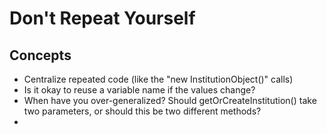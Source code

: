 # Don't Repeat Yourself

## Concepts
* Centralize repeated code (like the "new InstitutionObject()" calls) 
* Is it okay to reuse a variable name if the values change? 
* When have you over-generalized? Should getOrCreateInstitution() take two parameters, or should this be two different methods?
* 
